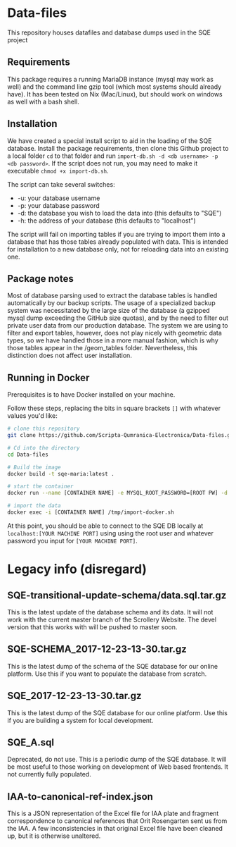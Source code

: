 # Data-files
This repository houses datafiles and database dumps used in the SQE project
## Requirements
This package requires a running MariaDB instance (mysql may work as well) and the command line gzip tool (which most systems should already have).  It has been tested on Nix (Mac/Linux), but should work on windows as well with a bash shell.

## Installation
We have created a special install script to aid in the loading of the SQE database.  Install the package requirements, then clone this Github project to a local folder `cd` to that folder and run `import-db.sh -d <db username> -p <db password>`.  If the script does not run, you may need to make it executable `chmod +x import-db.sh`.

The script can take several switches:

* -u: your database username
* -p: your database password
* -d: the database you wish to load the data into (this defaults to "SQE")
* -h: the address of your database (this defaults to "localhost")

The script will fail on importing tables if you are trying to import them into a database that has those tables already populated with data.  This is intended for installation to a new database only, not for reloading data into an existing one.

## Package notes
Most of database parsing used to extract the database tables is handled automatically by our backup scripts.  The usage of a specialized backup system was necessitated by the large size of the database (a gzipped mysql dump exceeding the GitHub size quotas), and by the need to filter out private user data from our production database.  The system we are using to filter and export tables, however, does not play nicely with geometric data types, so we have handled those in a more manual fashion, which is why those tables appear in the /geom_tables folder.  Nevertheless, this distinction does not affect user installation.

## Running in Docker

Prerequisites is to have Docker installed on your machine.

Follow these steps, replacing the bits in square brackets `[]` with whatever values you'd like:

```bash
# clone this repository
git clone https://github.com/Scripta-Qumranica-Electronica/Data-files.git

# Cd into the directory
cd Data-files

# Build the image
docker build -t sqe-maria:latest .

# start the container
docker run --name [CONTAINER NAME] -e MYSQL_ROOT_PASSWORD=[ROOT PW] -d -p [YOUR MACHINE PORT]:3306 sqe-maria:latest

# import the data
docker exec -i [CONTAINER NAME] /tmp/import-docker.sh
```

At this point, you should be able to connect to the SQE DB locally at `localhost:[YOUR MACHINE PORT]` using using the root user and whatever password you input for `[YOUR MACHINE PORT]`.

# Legacy info (disregard)

## SQE-transitional-update-schema/data.sql.tar.gz
This is the latest update of the database schema and its data.  It will not work with the current master branch of the Scrollery Website.  The devel version that this works with will be pushed to master soon.

## SQE-SCHEMA_2017-12-23-13-30.tar.gz
This is the latest dump of the schema of the SQE database for our online platform.  Use this if you want to populate the database from scratch.

## SQE_2017-12-23-13-30.tar.gz
This is the latest dump of the SQE database for our online platform.  Use this if you are building a system for local development.

## SQE_A.sql
Deprecated, do not use.
This is a periodic dump of the SQE database.  It will be most useful to those working on development of Web based frontends.  It not currently fully populated.

## IAA-to-canonical-ref-index.json
This is a JSON representation of the Excel file for IAA plate and fragment correspondence to canonical references that Orit Rosengarten sent us from the IAA.  A few inconsistencies in that original Excel file have been cleaned up, but it is otherwise unaltered.
